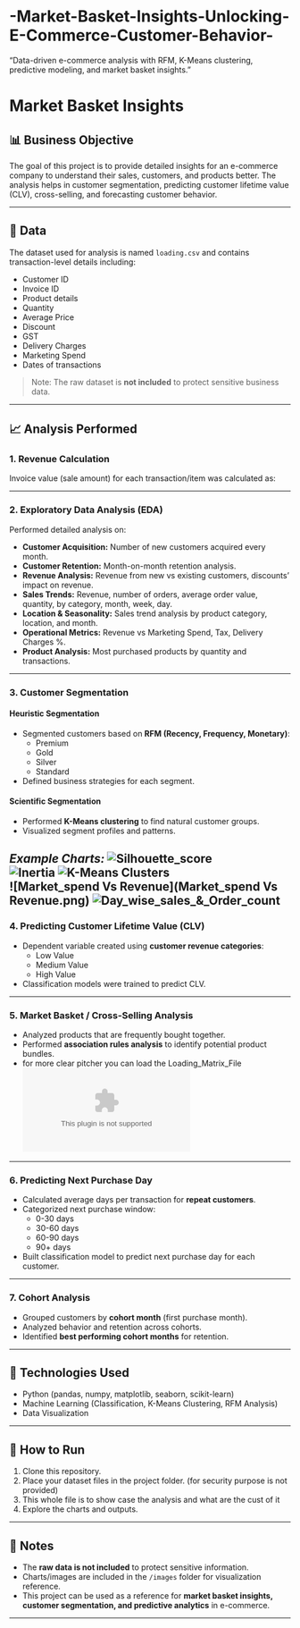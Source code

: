 # -Market-Basket-Insights-Unlocking-E-Commerce-Customer-Behavior-
“Data-driven e-commerce analysis with RFM, K-Means clustering, predictive modeling, and market basket insights.”
# Market Basket Insights

## 📊 Business Objective
The goal of this project is to provide detailed insights for an e-commerce company to understand their sales, customers, and products better. The analysis helps in customer segmentation, predicting customer lifetime value (CLV), cross-selling, and forecasting customer behavior.

---

## 🛒 Data
The dataset used for analysis is named `loading.csv` and contains transaction-level details including:
- Customer ID
- Invoice ID
- Product details
- Quantity
- Average Price
- Discount
- GST
- Delivery Charges
- Marketing Spend
- Dates of transactions  

> Note: The raw dataset is **not included** to protect sensitive business data.

---

## 📈 Analysis Performed

### 1. Revenue Calculation
Invoice value (sale amount) for each transaction/item was calculated as:

---

### 2. Exploratory Data Analysis (EDA)
Performed detailed analysis on:
- **Customer Acquisition:** Number of new customers acquired every month.
- **Customer Retention:** Month-on-month retention analysis.
- **Revenue Analysis:** Revenue from new vs existing customers, discounts’ impact on revenue.
- **Sales Trends:** Revenue, number of orders, average order value, quantity, by category, month, week, day.
- **Location & Seasonality:** Sales trend analysis by product category, location, and month.
- **Operational Metrics:** Revenue vs Marketing Spend, Tax, Delivery Charges %.
- **Product Analysis:** Most purchased products by quantity and transactions.



---

### 3. Customer Segmentation
#### Heuristic Segmentation
- Segmented customers based on **RFM (Recency, Frequency, Monetary)**:
  - Premium
  - Gold
  - Silver
  - Standard  
- Defined business strategies for each segment.

#### Scientific Segmentation
- Performed **K-Means clustering** to find natural customer groups.
- Visualized segment profiles and patterns.

*Example Charts:*
![Silhouette_score](Silhoutee_score_list_plot.png)  
![Inertia](Inertia_plot.png) 
![K-Means Clusters](Clusters.png)  
![Market_spend Vs Revenue](Market_spend Vs Revenue.png)
![Day_wise_sales_&_Order_count](Day_wise_sales_&_Order_count.png)
---

### 4. Predicting Customer Lifetime Value (CLV)
- Dependent variable created using **customer revenue categories**:
  - Low Value
  - Medium Value
  - High Value
- Classification models were trained to predict CLV.

---

### 5. Market Basket / Cross-Selling Analysis
- Analyzed products that are frequently bought together.
- Performed **association rules analysis** to identify potential product bundles.
- for more clear pitcher you can load the Loading_Matrix_File ![Loading_Matrix](Loadings.xls)
  

---

### 6. Predicting Next Purchase Day
- Calculated average days per transaction for **repeat customers**.
- Categorized next purchase window:
  - 0-30 days
  - 30-60 days
  - 60-90 days
  - 90+ days
- Built classification model to predict next purchase day for each customer.

---

### 7. Cohort Analysis
- Grouped customers by **cohort month** (first purchase month).
- Analyzed behavior and retention across cohorts.
- Identified **best performing cohort months** for retention.


---

## 🔧 Technologies Used
- Python (pandas, numpy, matplotlib, seaborn, scikit-learn)  
- Machine Learning (Classification, K-Means Clustering, RFM Analysis)  
- Data Visualization  

---

## 📂 How to Run
1. Clone this repository.  
2. Place your dataset files in the project folder. (for security purpose is not provided) 
3. This whole file is to show case the analysis and what are the cust of it 
4. Explore the charts and outputs.

---

## 📌 Notes
- The **raw data is not included** to protect sensitive information.  
- Charts/images are included in the `/images` folder for visualization reference.  
- This project can be used as a reference for **market basket insights, customer segmentation, and predictive analytics** in e-commerce.

---



